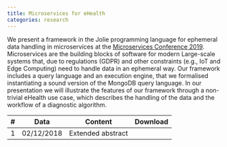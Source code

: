 ```yaml
---
title: Microservices for eHealth
categories: research
---
```


We present a framework in the Jolie programming language for ephemeral data
handling in microservices at the [Microservices Conference
2019](https://www.conf-micro.services/). Microservices are the building blocks
of software for modern Large-scale systems that, due to regulations (GDPR) and
other constraints (e.g., IoT and Edge Computing) need to handle data in an
ephemeral way. Our framework includes a query language and an execution engine,
that we formalised instantiating a sound version of the MongoDB query language.
In our presentation we will illustrate the features of our framework through a
non-trivial eHealth use case, which describes the handling of the data and the
workflow of a diagnostic algorithm.

|#|Data|Content|Download|
|---|---|---|---|
|1|02/12/2018|Extended abstract|[<i class="fas fa-file-pdf" aria-hidden="true"></i>](https://www.conf-micro.services/2019/papers/Microservices_2019_paper_31.pdf)|
